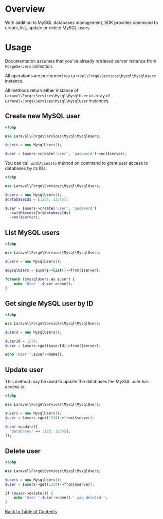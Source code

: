 # Overview

With addition to MySQL databases management, SDK provides command to create, list, update or delete MySQL users.

# Usage

Documentation assumes that you've already retrieved server instance from `ForgeServers` collection.

All operations are performed via `Laravel\Forge\Services\Mysql\MysqlUsers` instance.

All methods return either instance of `Laravel\Forge\Services\Mysql\MysqlUser` or array of `Laravel\Forge\Services\Mysql\MysqlUser` instances.

## Create new MySQL user

```php
<?php

use Laravel\Forge\Services\Mysql\MysqlUsers;

$users = new MysqlUsers();

$user = $users->create('user', 'password')->on($server);
```

You can call `withAccessTo` method on command to grant user access to databases by its IDs.

```php
<?php

use Laravel\Forge\Services\Mysql\MysqlUsers;

$users = new MysqlUsers();
$databaseIds = [1234, 12345];

$user = $users->create('user', 'password')
  ->withAccessTo($databaseIds)
  ->on($server);
```

## List MySQL users

```php
<?php

use Laravel\Forge\Services\Mysql\MysqlUsers;

$users = new MysqlUsers();

$mysqlUsers = $users->list()->from($server);

foreach ($mysqlUsers as $user) {
    echo 'User '.$user->name();
}
```

## Get single MySQL user by ID

```php
<?php

use Laravel\Forge\Services\Mysql\MysqlUsers;

$users = new MysqlUsers();

$userId = 1234;
$user = $users->get($userId)->from($server);

echo 'User '.$user->name();
```

## Update user

This method may be used to update the databases the MySQL user has access to.

```php
<?php

use Laravel\Forge\Services\Mysql\MysqlUsers;

$users = new MysqlUsers();
$user = $users->get(1234)->from($server);

$user->update([
  'databases' => [123, 12345],
]);
```

## Delete user

```php
<?php

use Laravel\Forge\Services\Mysql\MysqlUsers;

$users = new MysqlUsers();
$user = $users->get(1234)->from($server);

if ($user->delete()) {
    echo 'User '.$user->name().' was deleted.';
}
```

[Back to Table of Contents](./readme.md)
